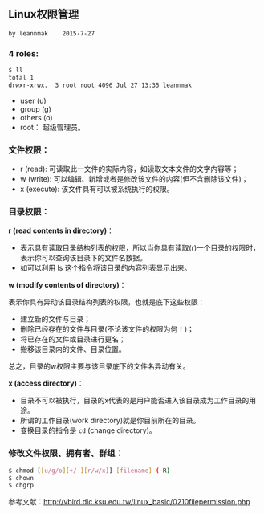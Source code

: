 ## Linux权限管理

    by leannmak    2015-7-27

### 4 roles:

```bash
$ ll
total 1
drwxr-xrwx.  3 root root 4096 Jul 27 13:35 leannmak
```
* user (u)
* group (g)
* others (o)
* root： 超级管理员。

### 文件权限：

* r (read): 可读取此一文件的实际内容，如读取文本文件的文字内容等；
* w (write): 可以编辑、新增或者是修改该文件的内容(但不含删除该文件)；
* x (execute): 该文件具有可以被系统执行的权限。

### 目录权限：

**r (read contents in directory)**：

* 表示具有读取目录结构列表的权限，所以当你具有读取(r)一个目录的权限时，表示你可以查询该目录下的文件名数据。
* 如可以利用 ls 这个指令将该目录的内容列表显示出来。

**w (modify contents of directory)**：

表示你具有异动该目录结构列表的权限，也就是底下这些权限：

* 建立新的文件与目录；
* 删除已经存在的文件与目录(不论该文件的权限为何！)；
* 将已存在的文件或目录进行更名；
* 搬移该目录内的文件、目录位置。

总之，目录的w权限主要与该目录底下的文件名异动有关。

**x (access directory)**：

* 目录不可以被执行，目录的x代表的是用户能否进入该目录成为工作目录的用途。
* 所谓的工作目录(work directory)就是你目前所在的目录。
* 变换目录的指令是 `cd` (change directory)。

### 修改文件权限、拥有者、群组：

```bash
$ chmod [[u/g/o][+/-][r/w/x]] [filename] (-R)
$ chown
$ chgrp
```

参考文献：http://vbird.dic.ksu.edu.tw/linux_basic/0210filepermission.php

